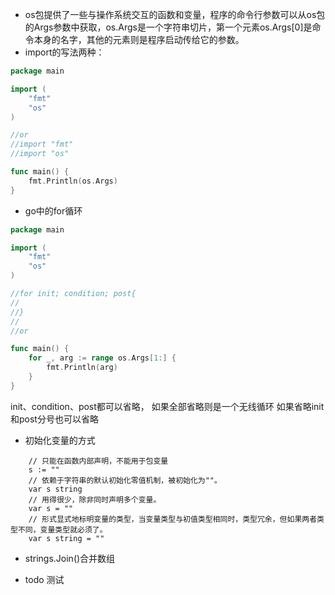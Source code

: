 - os包提供了一些与操作系统交互的函数和变量，程序的命令行参数可以从os包的Args参数中获取，os.Args是一个字符串切片，第一个元素os.Args[0]是命令本身的名字，其他的元素则是程序启动传给它的参数。
- import的写法两种：

```go
package main

import (
	"fmt"
	"os"
)

//or
//import "fmt"
//import "os"

func main() {
	fmt.Println(os.Args)
}
```

- go中的for循环

```go
package main

import (
	"fmt"
	"os"
)

//for init; condition; post{
//
//}
//
//or

func main() {
	for _, arg := range os.Args[1:] {
		fmt.Println(arg)
	}
}
```

init、condition、post都可以省略，
如果全部省略则是一个无线循环
如果省略init和post分号也可以省略

- 初始化变量的方式
```
    // 只能在函数内部声明，不能用于包变量
    s := ""
    // 依赖于字符串的默认初始化零值机制，被初始化为""。
    var s string
    // 用得很少，除非同时声明多个变量。
    var s = ""
    // 形式显式地标明变量的类型，当变量类型与初值类型相同时，类型冗余，但如果两者类型不同，变量类型就必须了。
    var s string = ""
```


- strings.Join()合并数组

- todo 测试